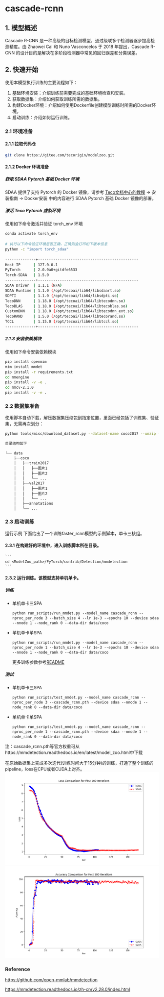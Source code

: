 #  cascade-rcnn

## 1. 模型概述
Cascade R-CNN 是一种高级的目标检测模型，通过级联多个检测器逐步提高检测精度。由 Zhaowei Cai 和 Nuno Vasconcelos 于 2018 年提出，Cascade R-CNN 的设计目的是解决在多阶段检测器中常见的回归误差和分类误差。

## 2. 快速开始
使用本模型执行训练的主要流程如下：
1. 基础环境安装：介绍训练前需要完成的基础环境检查和安装。
2. 获取数据集：介绍如何获取训练所需的数据集。
3. 构建Docker环境：介绍如何使用Dockerfile创建模型训练时所需的Docker环境。
4. 启动训练：介绍如何运行训练。

### 2.1 环境准备

#### 2.1.1 拉取代码仓

``` bash
git clone https://gitee.com/tecorigin/modelzoo.git
```

#### 2.1.2 Docker 环境准备

##### 获取 SDAA Pytorch 基础 Docker 环境

SDAA 提供了支持 Pytorch 的 Docker 镜像，请参考 [Teco文档中心的教程](http://docs.tecorigin.com/release/tecopytorch/v1.5.0/) -> 安装指南 -> Docker安装 中的内容进行 SDAA Pytorch 基础 Docker 镜像的部署。

##### 激活 Teco Pytorch 虚拟环境
使用如下命令激活并验证 torch_env 环境

``` bash
conda activate torch_env

# 执行以下命令验证环境是否正确，正确则会打印如下版本信息
python -c "import torch_sdaa"

--------------+----------------------------------------------
Host IP      | 127.0.0.1
PyTorch      | 2.0.0a0+gitdfe6533
Torch-SDAA   | 1.5.0
--------------+----------------------------------------------
SDAA Driver  | 1.1.1 (N/A)
SDAA Runtime | 1.1.0 (/opt/tecoai/lib64/libsdaart.so)
SDPTI        | 1.1.0 (/opt/tecoai/lib64/libsdpti.so)
TecoDNN      | 1.18.0 (/opt/tecoai/lib64/libtecodnn.so)
TecoBLAS     | 1.18.0 (/opt/tecoai/lib64/libtecoblas.so)
CustomDNN    | 1.18.0 (/opt/tecoai/lib64/libtecodnn_ext.so)
TecoRAND     | 1.5.0 (/opt/tecoai/lib64/libtecorand.so)
TCCL         | 1.15.0 (/opt/tecoai/lib64/libtccl.so)
--------------+----------------------------------------------
```

##### 2.1.3 安装依赖模块
使用如下命令安装依赖模块

``` bash
pip install openmim
mim install mmdet
pip install -r requirements.txt
cd mmengine
pip install -v -e .
cd mmcv-2.1.0
pip install -v -e .
```

### 2.2 数据集准备

使用脚本自动下载，解压数据集压缩包到指定位置，里面已经包括了训练集、验证集，无需再次划分：

``` bash
python tools/misc/download_dataset.py --dataset-name coco2017 --unzip --delete
```
```
目录结构如下

└── data
    ├──coco
    │   ├──train2017
    │   │   ├──图片1
    │   │   ├──图片2
    │   │   └── ...
    │   ├──val2017
    │   │   ├──图片1
    │   │   ├──图片2
    │   │   └── ...
    │   ├──annotations
    │   └── ...
```

    
### 2.3 启动训练

运行示例
下面给出了一个训练faster_rcnn模型的示例脚本，单卡三核组。

#### 2.3.1 在构建好的环境中，进入训练脚本所在目录。
    ```
    cd <ModelZoo_path>/PyTorch/contrib/Detection/mmdetection
    ```
   
#### 2.3.2 运行训练。该模型支持单机单卡。

##### 训练

- 单机单卡三SPA
   ```
   python run_scripts/run_mmdet.py --model_name cascade_rcnn --nproc_per_node 3 --batch_size 4 --lr 1e-3 --epochs 10 --device sdaa --nnode 1 --node_rank 0 --data-dir data/coco
   ```
  
- 单机单卡单SPA
   ```
   python run_scripts/run_mmdet.py --model_name cascade_rcnn --nproc_per_node 1 --batch_size 4 --lr 1e-3 --epochs 10 --device sdaa --nnode 1 --node_rank 0 --data-dir data/coco
   ```

  更多训练参数参考[README](run_scripts/README.md)

##### 测试

- 单机单卡三SPA
  ```
  python run_scripts/test_mmdet.py --model_name cascade_rcnn --nproc_per_node 3 --cascade_rcnn.pth --device sdaa --nnode 1 --node_rank 0 --data-dir data/coco
  ```

- 单机单卡单SPA
   ```
   python run_scripts/test_mmdet.py --model_name cascade_rcnn --nproc_per_node 1 --cascade_rcnn.pth --device sdaa --nnode 1 --node_rank 0 --data-dir data/coco
   ```

注：cascade_rcnn.pth等官方权重可从https://mmdetection.readthedocs.io/en/latest/model_zoo.html中下载

在原始数据集上完成多次迭代(训练时间大于15分钟)的训练，打通了整个训练的pipeline，loss在CPU或者CUDA上对齐。
![alt text](tools/image.png)
![alt text](tools/image-1.png)

### Reference

https://github.com/open-mmlab/mmdetection

https://mmdetection.readthedocs.io/zh-cn/v2.28.0/index.html